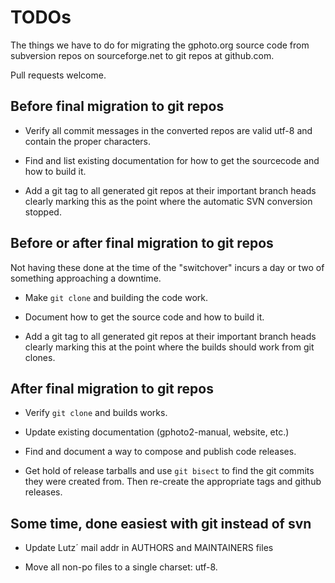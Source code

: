 TODOs
=====

The things we have to do for migrating the gphoto.org source code
from subversion repos on sourceforge.net to git repos at github.com.

Pull requests welcome.


Before final migration to git repos
-----------------------------------

  * Verify all commit messages in the converted repos are valid utf-8
    and contain the proper characters.

  * Find and list existing documentation for how to get the sourcecode
    and how to build it.

  * Add a git tag to all generated git repos at their important branch
    heads clearly marking this as the point where the automatic SVN
    conversion stopped.


Before or after final migration to git repos
--------------------------------------------

Not having these done at the time of the "switchover" incurs a day or
two of something approaching a downtime.

  * Make `git clone` and building the code work.

  * Document how to get the source code and how to build it.

  * Add a git tag to all generated git repos at their important branch
    heads clearly marking this at the point where the builds should
    work from git clones.


After final migration to git repos
----------------------------------

  * Verify `git clone` and builds works.

  * Update existing documentation (gphoto2-manual, website, etc.)

  * Find and document a way to compose and publish code releases.

  * Get hold of release tarballs and use `git bisect` to find the git
    commits they were created from. Then re-create the appropriate
    tags and github releases.


Some time, done easiest with git instead of svn
-----------------------------------------------

  * Update Lutz´ mail addr in AUTHORS and MAINTAINERS files

  * Move all non-po files to a single charset: utf-8.
